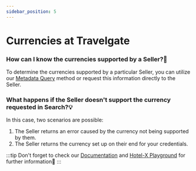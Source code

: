 ```yaml
---
sidebar_position: 5
---
```


# Currencies at Travelgate

### How can I know the currencies supported by a Seller?🔎
To determine the currencies supported by a particular Seller, you can utilize our [Metadata Query](/kb/our-products/are-you-a-buyer/our-methods/static-content/hotel-x-metadata-query) method or request this information directly to the Seller.

### What happens if the Seller doesn't support the currency requested in Search?💡
In this case, two scenarios are possible:
1. The Seller returns an error caused by the currency not being supported by them.
1. The Seller returns the currency set up on their end for your credentials.

:::tip
Don't forget to check our [Documentation](/docs/apis/for-buyers/hotel-x-pull-buyers-api/quickstart) and [Hotel-X Playground](/playground) for further information🚀
:::
